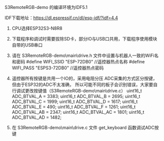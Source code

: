 S3RemoteRGB-demo 的编译环境为IDF5.1

IDF下载地址：https://dl.espressif.cn/dl/esp-idf/?idf=4.4

1.  CPU选择ESP32S3-N8R8

2.  下载程序和调试时需要拔除SD卡，部分IO与USB口共用，下载程序使用模块自带的USB串口

3.  请在 S3RemoteRGB-demo\main\drive.h 文件中设置与机器人一致的WiFi名和密码
    #define WIFI_SSID "ESP-72DB0"   //遥控器热点名称
    #define WIFI_PASS "ESPS3-72DB0" //遥控器热点密码

4.  遥控器所有按键是共用一个IO的，采用电阻分压 ADC采集的方式区分按键，但由于ESP32的ADC不太准确，
    所以可能不同的板子会识别错误，大家要自行调试更改按键值（S3RemoteRGB-demo\main\drive.c）
    uint16_t ADC_BTVAL_A = 3383;
    uint16_t ADC_BTVAL_B = 2695;
    uint16_t ADC_BTVAL_C = 1999;
    uint16_t ADC_BTVAL_D = 1617;
    uint16_t ADC_BTVAL_E = 490;
    uint16_t ADC_BTVAL_F = 1261;
    uint16_t ADC_BTVAL_AB = 2347;
    uint16_t ADC_BTVAL_AC = 1801;
    uint16_t ADC_BTVAL_AD = 1482;

5.  在 S3RemoteRGB-demo\main\drive.c 文件 get_keyboard 函数调试ADC按键
